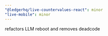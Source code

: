 ```yaml
---
"@ledgerhq/live-countervalues-react": minor
"live-mobile": minor
---
```


refactors LLM reboot and removes deadcode
